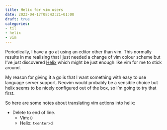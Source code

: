 ```yaml
---
title: Helix for vim users
date: 2023-04-17T08:43:21+01:00
draft: true
categories:
- til
- helix
- vim
---
```

Periodically, I have a go at using an editor other than vim. This normally results in me realising that I just needed a change of vim colour scheme but I’ve just discovered [Helix](https://helix-editor.com/) which might be just enough like vim for me to stick around. 

My reason for giving it a go is that I want something with easy to use language server support. Neovim would probably be a sensible choice but helix seems to be nicely configured out of the box, so I’m going to try that first. 

So here are some notes about translating vim actions into helix:

- Delete to end of line. 
  - Vim: `D`
  - Helix: `t<enter>d`